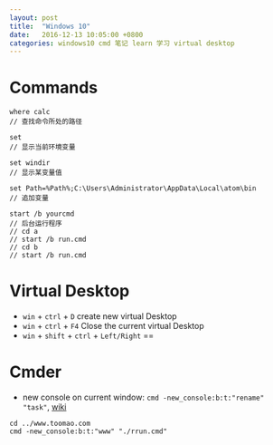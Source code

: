 ```yaml
---
layout: post
title:  "Windows 10"
date:   2016-12-13 10:05:00 +0800
categories: windows10 cmd 笔记 learn 学习 virtual desktop
---
```


# Commands
```shell
where calc
// 查找命令所处的路径

set
// 显示当前环境变量

set windir
// 显示某变量值

set Path=%Path%;C:\Users\Administrator\AppData\Local\atom\bin
// 追加变量

start /b yourcmd
// 后台运行程序
// cd a
// start /b run.cmd
// cd b
// start /b run.cmd
```

# Virtual Desktop
* `win` + `ctrl` + `D` create new virtual Desktop
* `win` + `ctrl` + `F4` Close the current virtual Desktop
* `win` + `shift` + `ctrl` + `Left/Right` ==

# Cmder
* new console on current window: `cmd -new_console:b:t:"rename" "task"`, [wiki](https://conemu.github.io/en/NewConsole.html)
```shell
cd ../www.toomao.com
cmd -new_console:b:t:"www" "./rrun.cmd"
```
